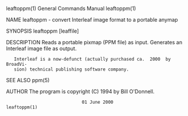leaftoppm(1)               General Commands Manual               leaftoppm(1)

NAME
       leaftoppm - convert Interleaf image format to a portable anymap

SYNOPSIS
       leaftoppm [leaffile]

DESCRIPTION
       Reads  a  portable pixmap (PPM file) as input.  Generates an Interleaf
       image file as output.

       Interleaf is a now-defunct (actually purchased ca.  2000  by  BroadVi‐
       sion) technical publishing software company.

SEE ALSO
       ppm(5)

AUTHOR
       The program is copyright (C) 1994 by Bill O'Donnell.

                                 01 June 2000                    leaftoppm(1)
